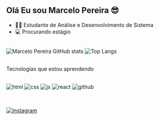 ## Olá Eu sou Marcelo Pereira 😎

- 👨‍🎓 Estudante de Análise e Desenvolvimento de Sistema
- 💻 Procurando estágio
  ##
![Marcelo Pereira GitHub stats](https://github-readme-stats.vercel.app/api?username=MarceloPereira&show_icons=true&theme=shadow_red)
![Top Langs](https://github-readme-stats.vercel.app/api/top-langs/?username=bolivarpr&layout=compact&langs_count=16&theme=shadow_red)

  ##
Tecnologias que estou aprendendo
<div style="displey: inline_block"><br/>
  <img algin="center" alt="html" src="https://img.shields.io/badge/HTML5-E34F26?style=for-the-badge&logo=html5&logoColor=white"/>
  <img algin="center" alt="css" src="https://img.shields.io/badge/CSS3-1572B6?style=for-the-badge&logo=css3&logoColor=white"/>
  <img algin="center" alt="js" src="https://img.shields.io/badge/JavaScript-F7DF1E?style=for-the-badge&logo=javascript&logoColor=black"/>
  <img algin="center" alt="react" src="https://img.shields.io/badge/React-20232A?style=for-the-badge&logo=react&logoColor=61DAFB"/>
  <img algin="center" alt="github" src="https://img.shields.io/badge/GitHub-100000?style=for-the-badge&logo=github&logoColor=white"/>
</div></br>

 ##
  
[![Instagram](https://img.shields.io/badge/Instagram-E4405F?style=for-the-badge&logo=instagram&logoColor=white)](https://www.instagram.com/bolivarpr_/)
